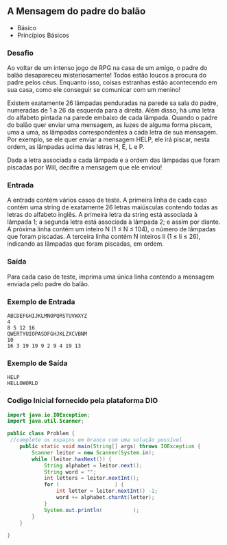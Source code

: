 ## A Mensagem do padre do balão
* Básico
* Princípios Básicos

### Desafio
Ao voltar de um intenso jogo de RPG na casa de um amigo, o padre do balão desapareceu misteriosamente! Todos estão loucos a procura do padre pelos céus. Enquanto isso, coisas estranhas estão acontecendo em sua casa, como ele conseguir se comunicar com um menino!

Existem exatamente 26 lâmpadas penduradas na parede sa sala do padre, numeradas de 1 a 26 da esquerda para a direita. Além disso, há uma letra do alfabeto pintada na parede embaixo de cada lâmpada. Quando o padre do balão quer enviar uma mensagem, as luzes de alguma forma piscam, uma a uma, as lâmpadas correspondentes a cada letra de sua mensagem. Por exemplo, se ele quer enviar a mensagem HELP, ele irá piscar, nesta ordem, as lâmpadas acima das letras H, E, L e P.

Dada a letra associada a cada lâmpada e a ordem das lâmpadas que foram piscadas por Will, decifre a mensagem que ele enviou!

### Entrada
A entrada contém vários casos de teste. A primeira linha de cada caso contém uma string de exatamente 26 letras maiúsculas contendo todas as letras do alfabeto inglês. A primeira letra da string está associada à lâmpada 1; a segunda letra está associada à lâmpada 2; e assim por diante. A próxima linha contém um inteiro N (1 ≤ N ≤ 104), o número de lâmpadas que foram piscadas. A terceira linha contém N inteiros li (1 ≤ li ≤ 26), indicando as lâmpadas que foram piscadas, em ordem.

### Saída
Para cada caso de teste, imprima uma única linha contendo a mensagem enviada pelo padre do balão.


### Exemplo de Entrada	
~~~~
ABCDEFGHIJKLMNOPQRSTUVWXYZ
4
8 5 12 16
QWERTYUIOPASDFGHJKLZXCVBNM
10
16 3 19 19 9 2 9 4 19 13
~~~~

### Exemplo de Saída
~~~~
HELP
HELLOWORLD
~~~~

### Codigo Inicial fornecido pela plataforma DIO
````java
import java.io.IOException;
import java.util.Scanner;

public class Problem {
 //complete os espaços em branco com uma solução possível
	public static void main(String[] args) throws IOException {
		Scanner leitor = new Scanner(System.in);
		while (leitor.hasNext()) {
			String alphabet = leitor.next();
			String word = "";
			int letters = leitor.nextInt();
			for (                  ) {
				int letter = leitor.nextInt() -1;
				word += alphabet.charAt(letter);
			}
			System.out.println(          );
		}
	}
	
}
````